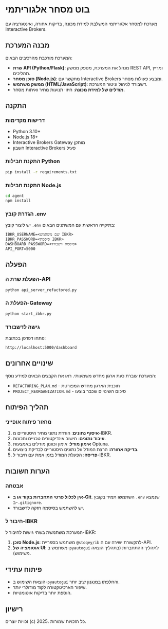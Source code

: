 # בוט מסחר אלגוריתמי

מערכת למסחר אלגוריתמי המשלבת למידת מכונה, בדיקות אחורה, ואינטגרציה עם Interactive Brokers.

## מבנה המערכת

המערכת מורכבת מהרכיבים הבאים:
- **שרת API (Python/Flask)**: מנהל את המערכת, מספק ממשק REST API, ומריץ תהליכים.
- **סוכן מסחר (Node.js)**: מתקשר עם Interactive Brokers ומבצע פעולות מסחר.
- **ממשק משתמש (HTML/JavaScript)**: דשבורד לניהול וניטור המערכת.
- **מודלים של למידת מכונה**: חיזוי תנועות מחיר ואיתות מסחר.

## התקנה

### דרישות מקדימות
- Python 3.10+
- Node.js 18+
- Interactive Brokers Gateway מותקן
- חשבון Interactive Brokers פעיל

### התקנת חבילות Python
```bash
pip install -r requirements.txt
```

### התקנת חבילות Node.js
```bash
cd agent
npm install
```

### הגדרת קובץ .env
יש ליצור קובץ `.env` בתיקייה הראשית עם המשתנים הבאים:
```
IBKR_USERNAME=<שם משתמש IBKR>
IBKR_PASSWORD=<סיסמת IBKR>
DASHBOARD_PASSWORD=<סיסמת דשבורד>
API_PORT=5000
```

## הפעלה

### הפעלת שרת ה-API
```bash
python api_server_refactored.py
```

### הפעלת ה-Gateway
```bash
python start_ibkr.py
```

### גישה לדשבורד
פתחו דפדפן בכתובת:
```
http://localhost:5000/dashboard
```

## שינויים אחרונים
המערכת עוברת כעת ארגון מחדש משמעותי. ראו את הקבצים הבאים למידע נוסף:
- `REFACTORING_PLAN.md` - תוכנית הארגון מחדש המפורטת
- `PROJECT_REORGANIZATION.md` - סיכום השינויים שכבר בוצעו

## תהליך הפיתוח

### מחזור פיתוח אופייני
1. **איסוף נתונים**: הורדת נתוני מחיר היסטוריים מ-IBKR.
2. **עיבוד נתונים**: חישוב אינדיקטורים טכניים ותכונות.
3. **אימון מודל**: אימון וכוונון מודלים באמצעות Optuna.
4. **בדיקה אחורה**: הרצת המודל על נתונים היסטוריים לבדיקת ביצועים.
5. **פריסה**: הפעלת המודל בזמן אמת עם חיבור ל-IBKR.

## הערות חשובות

### אבטחה
- **אין לכלול פרטי התחברות בקוד או ב-Git**. השתמשו תמיד בקובץ `.env` שנמצא ב-`.gitignore`.
- יש להשתמש בסיסמה חזקה לדשבורד.

### חיבור ל-IBKR
המערכת משתמשת בשתי גישות לחיבור ל-IBKR:
1. **סוכן Node.js**: משתמש בספריית `@stoqey/ib` לתקשורת ישירה עם ה-API.
2. **אוטומציה של UI**: משתמש ב-`pyautogui` לתהליך ההתחברות (בתהליך הוצאה משימוש).

## פיתוח עתידי
- הוצאת השימוש ב-`pyautogui` והחלפתו במנגנון יציב יותר.
- שיפור הארכיטקטורה לקוד מודולרי יותר.
- הוספת יותר בדיקות אוטומטיות.

## רישיון
זכויות יוצרים (c) 2025. כל הזכויות שמורות.
